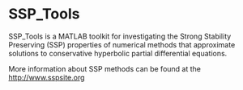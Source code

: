 SSP_Tools
=========

SSP_Tools is a MATLAB toolkit for investigating the Strong Stability Preserving (SSP) properties of numerical methods that
approximate solutions to conservative hyperbolic partial differential equations. 

More information about SSP methods can be found at the http://www.sspsite.org


